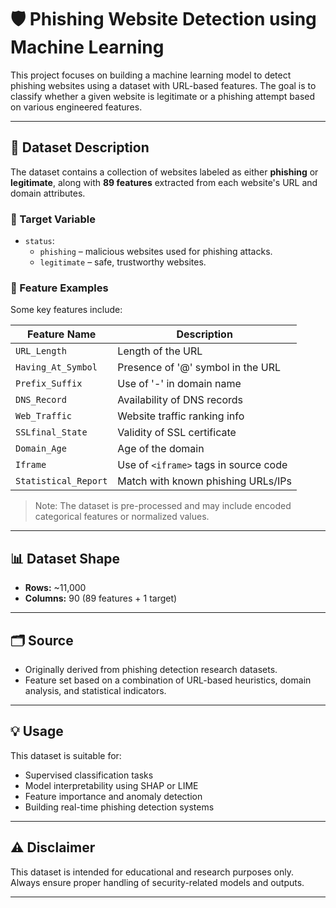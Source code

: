 # 🛡️ Phishing Website Detection using Machine Learning

This project focuses on building a machine learning model to detect phishing websites using a dataset with URL-based features. The goal is to classify whether a given website is legitimate or a phishing attempt based on various engineered features.

---

## 📂 Dataset Description

The dataset contains a collection of websites labeled as either **phishing** or **legitimate**, along with **89 features** extracted from each website's URL and domain attributes.

### 🔑 Target Variable
- `status`: 
  - `phishing` – malicious websites used for phishing attacks.
  - `legitimate` – safe, trustworthy websites.

### 🧩 Feature Examples

Some key features include:

| Feature Name               | Description                                                |
|---------------------------|------------------------------------------------------------|
| `URL_Length`              | Length of the URL                                          |
| `Having_At_Symbol`        | Presence of '@' symbol in the URL                          |
| `Prefix_Suffix`           | Use of '-' in domain name                                  |
| `DNS_Record`              | Availability of DNS records                                |
| `Web_Traffic`             | Website traffic ranking info                               |
| `SSLfinal_State`          | Validity of SSL certificate                                |
| `Domain_Age`              | Age of the domain                                          |
| `Iframe`                  | Use of `<iframe>` tags in source code                      |
| `Statistical_Report`      | Match with known phishing URLs/IPs                         |

> Note: The dataset is pre-processed and may include encoded categorical features or normalized values.

---

## 📊 Dataset Shape
- **Rows:** ~11,000
- **Columns:** 90 (89 features + 1 target)

---

## 🗂️ Source
- Originally derived from phishing detection research datasets.
- Feature set based on a combination of URL-based heuristics, domain analysis, and statistical indicators.

---

## 💡 Usage
This dataset is suitable for:
- Supervised classification tasks
- Model interpretability using SHAP or LIME
- Feature importance and anomaly detection
- Building real-time phishing detection systems

---

## ⚠️ Disclaimer
This dataset is intended for educational and research purposes only. Always ensure proper handling of security-related models and outputs.

---


